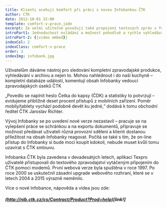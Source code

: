 ```yaml
---
title: Klienti oceňují komfort při práci s novou Infobankou ČTK
author: CTK
date: 2012-10-01 15:00
template: comfort-v-prace.jade
excerpt: Za velmi užitečné považují také propojení textových zpráv s fotkami, zvuky, infografikou, ale i navzájem mezi sebou.
introPart1: Jednoduchost ovládání a možnost pohodlně a rychle vyhledávat zprávy v mobilních telefonech a tabletech oceňují klienti na nové verzi Infobanky ČTK, která byla spuštěna letos v květnu. Za velmi užitečné považují také propojení textových zpráv s fotkami, zvuky, infografikou, ale i navzájem mezi sebou.
introPart-2: {{video embed}}
indexCol: 2
indexClass: comfort-v-prace
order: 3
indexImg: infobank.jpg
---
```


Uživatelům dáváme nástroj pro sledování kompletní zpravodajské produkce, vyhledávání v archivu a nejen to. Mohou nahlédnout i do naší kuchyně – kompletní databáze událostí, komentují obsah Infobanky vedoucí zpravodajských úseků ČTK 

„Povedlo se naplnit heslo Četka do kapsy (ČDK) a statistiky to potvrzují – evidujeme přibližně deset procent přístupů z mobilních zařízení. Poměr mobily/tablety vychází podobně devět ku jedné,“ dodává k tomu obchodní ředitel ČTK Jaroslav Richter.

Vývoj Infobanky se po uvedení nové verze nezastavil – pracuje se na vylepšení práce se schránkou a na exportu dokumentů, připravuje se možnost předávat uživateli různá provozní sdělení a klienti dostanou příležitost na obsah Infobanky reagovat. Počítá se také s tím, že on-line přístup do Infobanky si bude moci koupit kdokoli, nebude muset kvůli tomu uzavírat s ČTK smlouvu.

Infobanka ČTK byla zavedena v devadesátých letech, aplikací Texpro uživatelé přistupovali do textového zpravodajství vytáčeným připojením do ČTK pomocí modemů. První webová verze byla spuštěna v roce 1997. Po roce 2000 se uskutečnil zásadní upgrade webového rozhraní, které se v letech 2004 a 2015 výrazně neměnilo.

Více o nové Infobance, nápověda a videa jsou zde:

##### (http://nib.ctk.cz/cs/Contract/Product?Prod=help)[link!]